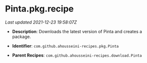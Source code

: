 # Pinta.pkg.recipe

_Last updated 2021-12-23 19:58:07Z_

- **Description**: Downloads the latest version of Pinta and creates a package.

- **Identifier**: `com.github.ahousseini-recipes.pkg.Pinta`

- **Parent Recipes**: `com.github.ahousseini-recipes.download.Pinta`